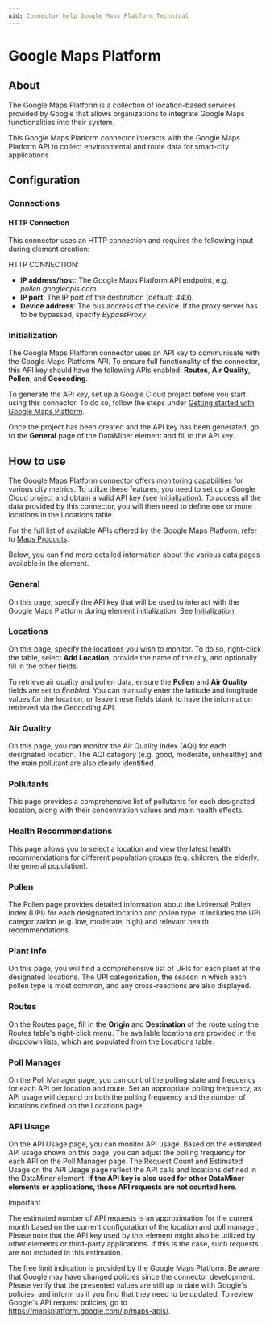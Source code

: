 ```yaml
---
uid: Connector_help_Google_Maps_Platform_Technical
---
```


# Google Maps Platform

## About

The Google Maps Platform is a collection of location-based services provided by Google that allows organizations to integrate Google Maps functionalities into their system.

This Google Maps Platform connector interacts with the Google Maps Platform API to collect environmental and route data for smart-city applications.

## Configuration

### Connections

#### HTTP Connection

This connector uses an HTTP connection and requires the following input during element creation:

HTTP CONNECTION:

- **IP address/host**: The Google Maps Platform API endpoint, e.g. *pollen.googleapis.com*.
- **IP port**: The IP port of the destination (default: *443*).
- **Device address**: The bus address of the device. If the proxy server has to be bypassed, specify *BypassProxy*.

### Initialization

The Google Maps Platform connector uses an API key to communicate with the Google Maps Platform API. To ensure full functionality of the connector, this API key should have the following APIs enabled: **Routes**, **Air Quality**, **Pollen**, and **Geocoding**.

To generate the API key, set up a Google Cloud project before you start using this connector. To do so, follow the steps under [Getting started with Google Maps Platform](https://developers.google.com/maps/get-started).

Once the project has been created and the API key has been generated, go to the **General** page of the DataMiner element and fill in the API key.

## How to use

The Google Maps Platform connector offers monitoring capabilities for various city metrics. To utilize these features, you need to set up a Google Cloud project and obtain a valid API key (see [Initialization](#initialization)). To access all the data provided by this connector, you will then need to define one or more locations in the Locations table.

For the full list of available APIs offered by the Google Maps Platform, refer to [Maps Products](https://mapsplatform.google.com/maps-products/).

Below, you can find more detailed information about the various data pages available in the element.

### General

On this page, specify the API key that will be used to interact with the Google Maps Platform during element initialization. See [Initialization](#initialization).

### Locations

On this page, specify the locations you wish to monitor. To do so, right-click the table, select **Add Location**, provide the name of the city, and optionally fill in the other fields.

To retrieve air quality and pollen data, ensure the **Pollen** and **Air Quality** fields are set to *Enabled*. You can manually enter the latitude and longitude values for the location, or leave these fields blank to have the information retrieved via the Geocoding API.

### Air Quality

On this page, you can monitor the Air Quality Index (AQI) for each designated location. The AQI category (e.g. good, moderate, unhealthy) and the main pollutant are also clearly identified.

### Pollutants

This page provides a comprehensive list of pollutants for each designated location, along with their concentration values and main health effects.

### Health Recommendations

This page allows you to select a location and view the latest health recommendations for different population groups (e.g. children, the elderly, the general population).

### Pollen

The Pollen page provides detailed information about the Universal Pollen Index (UPI) for each designated location and pollen type. It includes the UPI categorization (e.g. low, moderate, high) and relevant health recommendations.

### Plant Info

On this page, you will find a comprehensive list of UPIs for each plant at the designated locations. The UPI categorization, the season in which each pollen type is most common, and any cross-reactions are also displayed.

### Routes

On the Routes page, fill in the **Origin** and **Destination** of the route using the Routes table's right-click menu. The available locations are provided in the dropdown lists, which are populated from the Locations table.

### Poll Manager

On the Poll Manager page, you can control the polling state and frequency for each API per location and route. Set an appropriate polling frequency, as API usage will depend on both the polling frequency and the number of locations defined on the Locations page.

### API Usage

On the API Usage page, you can monitor API usage. Based on the estimated API usage shown on this page, you can adjust the polling frequency for each API on the Poll Manager page. The Request Count and Estimated Usage on the API Usage page reflect the API calls and locations defined in the DataMiner element. **If the API key is also used for other DataMiner elements or applications, those API requests are not counted here**.

> [!IMPORTANT]
> The estimated number of API requests is an approximation for the current month based on the current configuration of the location and poll manager. Please note that the API key used by this element might also be utilized by other elements or third-party applications. If this is the case, such requests are not included in this estimation.
>
> The free limit indication is provided by the Google Maps Platform. Be aware that Google may have changed policies since the connector development. Please verify that the presented values are still up to date with Google's policies, and inform us if you find that they need to be updated. To review Google's API request policies, go to <https://mapsplatform.google.com/lp/maps-apis/>.
